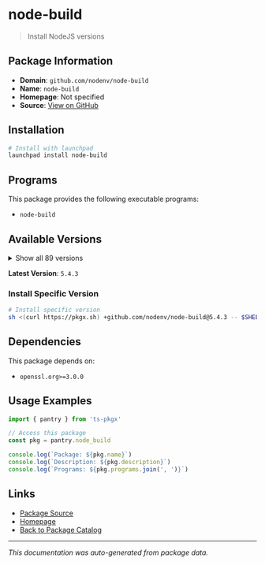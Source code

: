 # node-build

> Install NodeJS versions

## Package Information

- **Domain**: `github.com/nodenv/node-build`
- **Name**: `node-build`
- **Homepage**: Not specified
- **Source**: [View on GitHub](https://github.com/pkgxdev/pantry/tree/main/projects/github.com/nodenv/node-build/package.yml)

## Installation

```bash
# Install with launchpad
launchpad install node-build
```

## Programs

This package provides the following executable programs:

- `node-build`

## Available Versions

<details>
<summary>Show all 89 versions</summary>

- `5.4.3`, `5.4.2`, `5.4.1`, `5.4.0`, `5.3.37`
- `5.3.36`, `5.3.35`, `5.3.34`, `5.3.33`, `5.3.32`
- `5.3.31`, `5.3.30`, `5.3.29`, `5.3.28`, `5.3.27`
- `5.3.26`, `5.3.25`, `5.3.24`, `5.3.23`, `5.3.22`
- `5.3.21`, `5.3.20`, `5.3.19`, `5.3.18`, `5.3.17`
- `5.3.16`, `5.3.15`, `5.3.14`, `5.3.13`, `5.3.12`
- `5.3.11`, `5.3.10`, `5.3.9`, `5.3.8`, `5.3.7`
- `5.3.6`, `5.3.5`, `5.3.4`, `5.3.3`, `5.3.2`
- `5.3.1`, `5.3.0`, `5.2.0`, `5.1.0`, `5.0.4`
- `5.0.2`, `5.0.1`, `5.0.0`, `4.11.0`, `4.10.1`
- `4.10.0`, `4.9.150`, `4.9.149`, `4.9.148`, `4.9.147`
- `4.9.146`, `4.9.145`, `4.9.144`, `4.9.143`, `4.9.142`
- `4.9.141`, `4.9.140`, `4.9.139`, `4.9.138`, `4.9.137`
- `4.9.136`, `4.9.135`, `4.9.134`, `4.9.133`, `4.9.132`
- `4.9.131`, `4.9.130`, `4.9.129`, `4.9.128`, `4.9.127`
- `4.9.126`, `4.9.125`, `4.9.124`, `4.9.123`, `4.9.122`
- `4.9.121`, `4.9.120`, `4.9.119`, `4.9.118`, `4.9.117`
- `4.9.116`, `4.9.115`, `4.9.114`, `4.9.113`

</details>

**Latest Version**: `5.4.3`

### Install Specific Version

```bash
# Install specific version
sh <(curl https://pkgx.sh) +github.com/nodenv/node-build@5.4.3 -- $SHELL -i
```

## Dependencies

This package depends on:

- `openssl.org>=3.0.0`

## Usage Examples

```typescript
import { pantry } from 'ts-pkgx'

// Access this package
const pkg = pantry.node_build

console.log(`Package: ${pkg.name}`)
console.log(`Description: ${pkg.description}`)
console.log(`Programs: ${pkg.programs.join(', ')}`)
```

## Links

- [Package Source](https://github.com/pkgxdev/pantry/tree/main/projects/github.com/nodenv/node-build/package.yml)
- [Homepage](#)
- [Back to Package Catalog](../package-catalog.md)

---

*This documentation was auto-generated from package data.*
